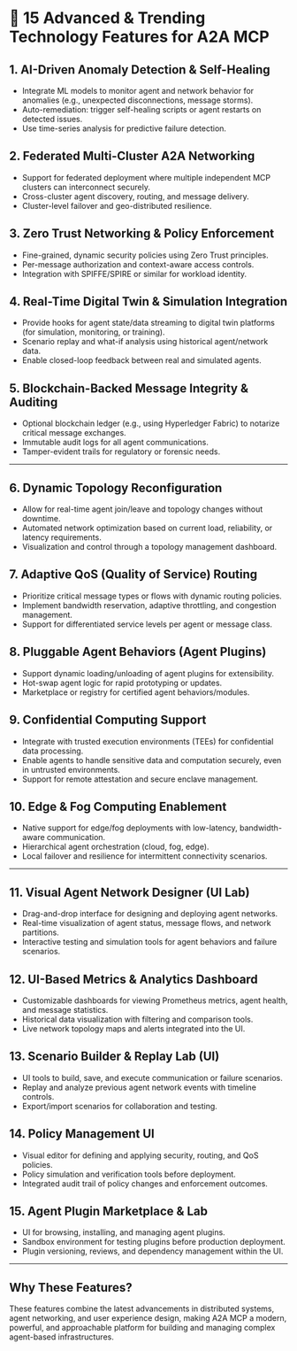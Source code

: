 # 🚀 15 Advanced & Trending Technology Features for A2A MCP

## 1. AI-Driven Anomaly Detection & Self-Healing
- Integrate ML models to monitor agent and network behavior for anomalies (e.g., unexpected disconnections, message storms).
- Auto-remediation: trigger self-healing scripts or agent restarts on detected issues.
- Use time-series analysis for predictive failure detection.

## 2. Federated Multi-Cluster A2A Networking
- Support for federated deployment where multiple independent MCP clusters can interconnect securely.
- Cross-cluster agent discovery, routing, and message delivery.
- Cluster-level failover and geo-distributed resilience.

## 3. Zero Trust Networking & Policy Enforcement
- Fine-grained, dynamic security policies using Zero Trust principles.
- Per-message authorization and context-aware access controls.
- Integration with SPIFFE/SPIRE or similar for workload identity.

## 4. Real-Time Digital Twin & Simulation Integration
- Provide hooks for agent state/data streaming to digital twin platforms (for simulation, monitoring, or training).
- Scenario replay and what-if analysis using historical agent/network data.
- Enable closed-loop feedback between real and simulated agents.

## 5. Blockchain-Backed Message Integrity & Auditing
- Optional blockchain ledger (e.g., using Hyperledger Fabric) to notarize critical message exchanges.
- Immutable audit logs for all agent communications.
- Tamper-evident trails for regulatory or forensic needs.

---

## 6. Dynamic Topology Reconfiguration
- Allow for real-time agent join/leave and topology changes without downtime.
- Automated network optimization based on current load, reliability, or latency requirements.
- Visualization and control through a topology management dashboard.

## 7. Adaptive QoS (Quality of Service) Routing
- Prioritize critical message types or flows with dynamic routing policies.
- Implement bandwidth reservation, adaptive throttling, and congestion management.
- Support for differentiated service levels per agent or message class.

## 8. Pluggable Agent Behaviors (Agent Plugins)
- Support dynamic loading/unloading of agent plugins for extensibility.
- Hot-swap agent logic for rapid prototyping or updates.
- Marketplace or registry for certified agent behaviors/modules.

## 9. Confidential Computing Support
- Integrate with trusted execution environments (TEEs) for confidential data processing.
- Enable agents to handle sensitive data and computation securely, even in untrusted environments.
- Support for remote attestation and secure enclave management.

## 10. Edge & Fog Computing Enablement
- Native support for edge/fog deployments with low-latency, bandwidth-aware communication.
- Hierarchical agent orchestration (cloud, fog, edge).
- Local failover and resilience for intermittent connectivity scenarios.

---

## 11. Visual Agent Network Designer (UI Lab)
- Drag-and-drop interface for designing and deploying agent networks.
- Real-time visualization of agent status, message flows, and network partitions.
- Interactive testing and simulation tools for agent behaviors and failure scenarios.

## 12. UI-Based Metrics & Analytics Dashboard
- Customizable dashboards for viewing Prometheus metrics, agent health, and message statistics.
- Historical data visualization with filtering and comparison tools.
- Live network topology maps and alerts integrated into the UI.

## 13. Scenario Builder & Replay Lab (UI)
- UI tools to build, save, and execute communication or failure scenarios.
- Replay and analyze previous agent network events with timeline controls.
- Export/import scenarios for collaboration and testing.

## 14. Policy Management UI
- Visual editor for defining and applying security, routing, and QoS policies.
- Policy simulation and verification tools before deployment.
- Integrated audit trail of policy changes and enforcement outcomes.

## 15. Agent Plugin Marketplace & Lab
- UI for browsing, installing, and managing agent plugins.
- Sandbox environment for testing plugins before production deployment.
- Plugin versioning, reviews, and dependency management within the UI.

---

## Why These Features?
These features combine the latest advancements in distributed systems, agent networking, and user experience design, making A2A MCP a modern, powerful, and approachable platform for building and managing complex agent-based infrastructures.
